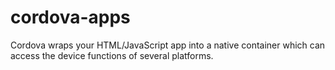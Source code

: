 # cordova-apps
Cordova wraps your HTML/JavaScript app into a native container which can access the device functions of several platforms.

